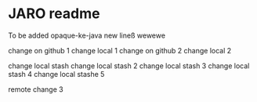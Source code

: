 # JARO readme
To be added opaque-ke-java
new lineß
wewewe

change on github 1
change local  1
change on github 2
change local 2

change local stash
change local stash 2
change local stash 3
change local stash 4
change local stashe 5

remote change 3
